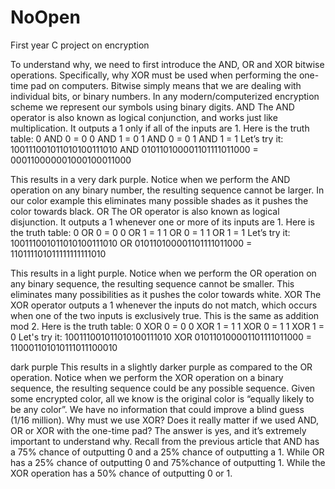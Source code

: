 # NoOpen
First year C project on encryption

To understand why, we need to first introduce the AND, OR and XOR bitwise operations. Specifically, why XOR must be used when performing the one-time pad on computers. Bitwise simply means that we are dealing with individual bits, or binary numbers. In any modern/computerized encryption scheme we represent our symbols using binary digits.
AND
The AND operator is also known as logical conjunction, and works just like multiplication. 
It outputs a 1 only if all of the inputs are 1. Here is the truth table:
0 AND 0 = 0
0 AND 1 = 0
1 AND 0 = 0
1 AND 1 = 1
Let’s try it:
100111001011010100111010 AND 010110100001101111011000 = 000110000001000100011000
 
This results in a very dark purple. Notice when we perform the AND operation on any binary number, the resulting sequence cannot be larger. In our color example this eliminates many possible shades as it pushes the color towards black.
OR
The OR operator is also known as logical disjunction. It outputs a 1 whenever one or more of its inputs are 1. Here is the truth table:
0 OR 0 = 0
0 OR 1 = 1
1 OR 0 = 1
1 OR 1 = 1
Let’s try it:
100111001011010100111010 OR 010110100001101111011000 = 110111101011111111111010
 
This results in a light purple. Notice when we perform the OR operation on any binary sequence, the resulting sequence cannot be smaller. This eliminates many possibilities as it pushes the color towards white.
XOR
The XOR operator outputs a 1 whenever the inputs do not match, which occurs when one of the two inputs is exclusively true. This is the same as addition mod 2. Here is the truth table:
0 XOR 0 = 0
0 XOR 1 = 1
1 XOR 0 = 1
1 XOR 1 = 0
Let's try it:
100111001011010100111010 XOR 010110100001101111011000 = 110001101010111011100010
 
dark purple
This results in a slightly darker purple as compared to the OR operation. Notice when we perform the XOR operation on a binary sequence, the resulting sequence could be any possible sequence. Given some encrypted color, all we know is the original color is “equally likely to be any color”. We have no information that could improve a blind guess (1/16 million).
Why must we use XOR?
Does it really matter if we used AND, OR or XOR with the one-time pad? The answer is yes, and it’s extremely important to understand why. Recall from the previous article that AND has a 75% chance of outputting 0 and a 25% chance of outputting a 1. While OR has a 25% chance of outputting 0 and 75%chance of outputting 1. While the XOR operation has a 50% chance of outputting 0 or 1.
